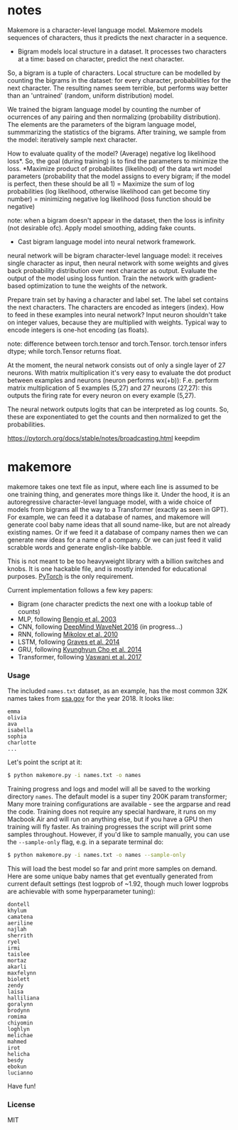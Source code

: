 # notes 
Makemore is a character-level language model. Makemore models sequences of characters, thus it predicts the next character in a sequence. 

- Bigram models local structure in a dataset. It processes two characters at a time: based on character, predict the next character.

So, a bigram is a tuple of characters. Local structure can be modelled by counting the bigrams in the dataset: for every character, probabilities for the next character. The resulting names seem terrible, but performs way better than an 'untrained' (random, uniform distribution) model.

We trained the bigram language model by counting the number of ocurrences of any pairing and then normalizing (probability distribution). The elements are the parameters of the bigram language model, summmarizing the statistics of the bigrams. After training, we sample from the model: iteratively sample next character. 

How to evaluate quality of the model? (Average) negative log likelihood loss*. So, the goal (during training) is to find the parameters to minimize the loss.
*Maximize product of probabilites (likelihood) of the data wrt model parameters (probability that the model assigns to every bigram; if the model is perfect, then these should be all 1) = Maximize the sum of log probabilities (log likelihood, otherwise likelihood can get become tiny number) = minimizing negative log likelihood (loss function should be negative)

note: when a bigram doesn't appear in the dataset, then the loss is infinity (not desirable ofc). Apply model smoothing, adding fake counts.

- Cast bigram language model into neural network framework.

neural network will be bigram character-level language model: it receives single character as input, then neural network with some weights and gives back probability distribution over next character as output. Evaluate the output of the model using loss funtion. Train the network with gradient-based optimization to tune the weights of the network.

Prepare train set by having a character and label set. The label set contains the next characters. The characters are encoded as integers (index). How to feed in these examples into neural network? Input neuron shouldn't take on integer values, because they are multiplied with weights. Typical way to encode integers is one-hot encoding (as floats).

note: difference between torch.tensor and torch.Tensor. torch.tensor infers dtype; while torch.Tensor returns float.

At the moment, the neural network consists out of only a single layer of 27 neurons. With matrix multiplication it's very easy to evaluate the dot product between examples and neurons (neuron performs wx(+b)): F.e. perform matrix multiplication of 5 examples (5,27) and 27 neurons (27,27): this outputs the firing rate for every neuron on every example (5,27). 

The neural network outputs logits that can be interpreted as log counts. So, these are exponentiated to get the counts and then normalized to get the probabilities. 

https://pytorch.org/docs/stable/notes/broadcasting.html keepdim

# makemore

makemore takes one text file as input, where each line is assumed to be one training thing, and generates more things like it. Under the hood, it is an autoregressive character-level language model, with a wide choice of models from bigrams all the way to a Transformer (exactly as seen in GPT). For example, we can feed it a database of names, and makemore will generate cool baby name ideas that all sound name-like, but are not already existing names. Or if we feed it a database of company names then we can generate new ideas for a name of a company. Or we can just feed it valid scrabble words and generate english-like babble.

This is not meant to be too heavyweight library with a billion switches and knobs. It is one hackable file, and is mostly intended for educational purposes. [PyTorch](https://pytorch.org) is the only requirement.

Current implementation follows a few key papers:

- Bigram (one character predicts the next one with a lookup table of counts)
- MLP, following [Bengio et al. 2003](https://www.jmlr.org/papers/volume3/bengio03a/bengio03a.pdf)
- CNN, following [DeepMind WaveNet 2016](https://arxiv.org/abs/1609.03499) (in progress...)
- RNN, following [Mikolov et al. 2010](https://www.fit.vutbr.cz/research/groups/speech/publi/2010/mikolov_interspeech2010_IS100722.pdf)
- LSTM, following [Graves et al. 2014](https://arxiv.org/abs/1308.0850)
- GRU, following [Kyunghyun Cho et al. 2014](https://arxiv.org/abs/1409.1259)
- Transformer, following [Vaswani et al. 2017](https://arxiv.org/abs/1706.03762)

### Usage

The included `names.txt` dataset, as an example, has the most common 32K names takes from [ssa.gov](https://www.ssa.gov/oact/babynames/) for the year 2018. It looks like:

```
emma
olivia
ava
isabella
sophia
charlotte
...
```

Let's point the script at it:

```bash
$ python makemore.py -i names.txt -o names
```

Training progress and logs and model will all be saved to the working directory `names`. The default model is a super tiny 200K param transformer; Many more training configurations are available - see the argparse and read the code. Training does not require any special hardware, it runs on my Macbook Air and will run on anything else, but if you have a GPU then training will fly faster. As training progresses the script will print some samples throughout. However, if you'd like to sample manually, you can use the `--sample-only` flag, e.g. in a separate terminal do:

```bash
$ python makemore.py -i names.txt -o names --sample-only
```

This will load the best model so far and print more samples on demand. Here are some unique baby names that get eventually generated from current default settings (test logprob of ~1.92, though much lower logprobs are achievable with some hyperparameter tuning):

```
dontell
khylum
camatena
aeriline
najlah
sherrith
ryel
irmi
taislee
mortaz
akarli
maxfelynn
biolett
zendy
laisa
halliliana
goralynn
brodynn
romima
chiyomin
loghlyn
melichae
mahmed
irot
helicha
besdy
ebokun
lucianno
```

Have fun!

### License

MIT
